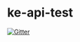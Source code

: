 # ke-api-test

[![Gitter](https://badges.gitter.im/Join%20Chat.svg)](https://gitter.im/ilovezy/ke-api-test?utm_source=badge&utm_medium=badge&utm_campaign=pr-badge&utm_content=badge)